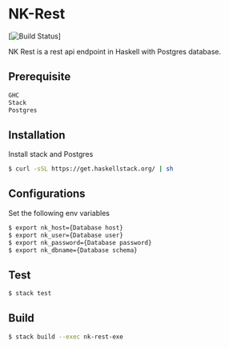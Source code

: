 # NK-Rest

[![Build Status](https://circleci.com/gh/:owner/:repo.svg?style=shield&circle-token=:circle-token)]

NK Rest is a rest api endpoint in Haskell with Postgres database.

## Prerequisite
```bash
GHC
Stack
Postgres
```

## Installation
Install stack and Postgres
```bash
$ curl -sSL https://get.haskellstack.org/ | sh
```

## Configurations
Set the following env variables
```bash
$ export nk_host={Database host}
$ export nk_user={Database user}
$ export nk_password={Database password}
$ export nk_dbname={Database schema}

```
## Test
```bash
$ stack test
```

## Build
```bash
$ stack build --exec nk-rest-exe
```